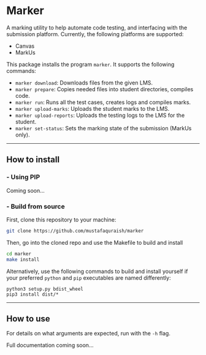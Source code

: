 # Marker

A marking utility to help automate code testing, and interfacing with the submission platform. Currently, the following platforms are supported:

- Canvas
- MarkUs


This package installs the program `marker`. It supports the following commands:

- `marker download`: Downloads files from the given LMS.
- `marker prepare`: Copies needed files into student directories, compiles code.
- `marker run`: Runs all the test cases, creates logs and compiles marks.
- `marker upload-marks`: Uploads the student marks to the LMS.
- `marker upload-reports`: Uploads the testing logs to the LMS for the student.
- `marker set-status`: Sets the marking state of the submission (MarkUs only).

---

## How to install

### - Using PIP

Coming soon...
<!-- 
You can install these scripts with `pip` (or `pip3`) with the following:

```sh
pip3 install marker 
```

Make sure you have the default installation location of `pip` in your `PATH` to be able to use the scripts directly. 
-->

### - Build from source

First, clone this repository to your machine:

```sh
git clone https://github.com/mustafaquraish/marker
```

Then, go into the cloned repo and use the Makefile to build and install
```sh
cd marker
make install
```

Alternatively, use the following commands to build and install yourself if your preferred `python` and `pip` executables are named differently:

```
python3 setup.py bdist_wheel
pip3 install dist/*     
```

---

## How to use

For details on what arguments are expected, run with the `-h` flag.

Full documentation coming soon...

